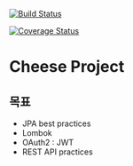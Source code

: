 [![Build Status](https://travis-ci.org/dev-cheese/cheese.svg?branch=master)](https://travis-ci.org/dev-cheese/cheese)

[![Coverage Status](https://coveralls.io/repos/github/dev-cheese/OOP/badge.svg?branch=master)](https://coveralls.io/github/dev-cheese/OOP?branch=master)

# Cheese Project

## 목표
* JPA best practices
* Lombok
* OAuth2 : JWT
* REST API practices
 
